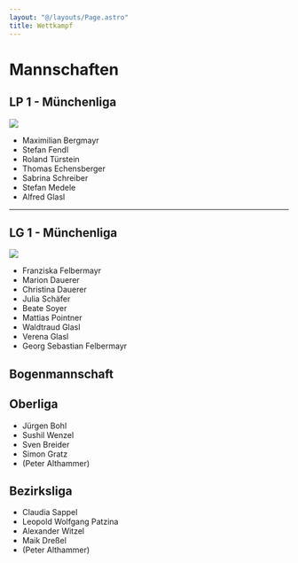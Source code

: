 ```yaml
---
layout: "@/layouts/Page.astro"
title: Wettkampf
---
```

# Mannschaften

## LP 1 - Münchenliga

![](/images/uploads/wettkampf-lp1-2023.jpg)

* Maximilian Bergmayr
* Stefan Fendl
* Roland Türstein
* Thomas Echensberger
* Sabrina Schreiber
* Stefan Medele
* Alfred Glasl

- - -

## LG 1 - Münchenliga

![](/images/uploads/wettkampf-lg-1-2023.jpg)

* Franziska Felbermayr
* Marion Dauerer
* Christina Dauerer
* Julia Schäfer
* Beate Soyer
* Mattias Pointner
* Waldtraud Glasl
* Verena Glasl
* Georg Sebastian Felbermayr

## Bogenmannschaft

## Oberliga

* Jürgen Bohl
* Sushil Wenzel
* Sven Breider
* Simon Gratz
* (Peter Althammer)

## Bezirksliga

* Claudia Sappel
* Leopold Wolfgang Patzina
* Alexander Witzel 
* Maik Dreßel
* (Peter Althammer)